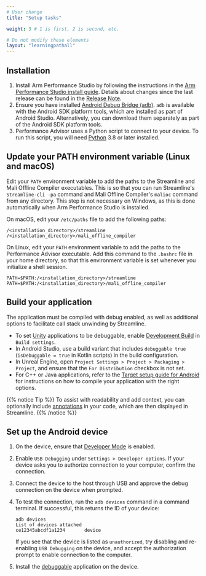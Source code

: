 ```yaml
---
# User change
title: "Setup tasks"

weight: 3 # 1 is first, 2 is second, etc.

# Do not modify these elements
layout: "learningpathall"
---
```

## Installation

1. Install Arm Performance Studio by following the instructions in the [Arm Performance Studio install guide](/install-guides/ams). Details about changes since the last release can be found in the [Release Note](https://developer.arm.com/documentation/107649/latest/).
1. Ensure you have installed [Android Debug Bridge (adb)](https://developer.android.com/studio/command-line/adb). `adb` is available with the Android SDK platform tools, which are installed as part of Android Studio. Alternatively, you can download them separately as part of the Android SDK platform tools.
1. Performance Advisor uses a Python script to connect to your device. To run this script, you will need [Python](https://www.python.org/downloads/) 3.8 or later installed.

## Update your PATH environment variable (Linux and macOS)

Edit your `PATH` environment variable to add the paths to the Streamline and Mali Offline Compiler executables. This is so that you can run Streamline's `Streamline-cli -pa` command and Mali Offline Compiler's `malioc` command from any directory. This step is not necessary on Windows, as this is done automatically when Arm Performance Studio is installed.

On macOS, edit your `/etc/paths` file to add the following paths:

```
/<installation_directory>/streamline
/<installation_directory>/mali_offline_compiler
```

On Linux, edit your `PATH` environment variable to add the paths to the Performance Advisor executable. Add this command to the `.bashrc` file in your home directory, so that this environment variable is set whenever you initialize a shell session.

 ```
 PATH=$PATH:/<installation_directory>/streamline
 PATH=$PATH:/<installation_directory>/mali_offline_compiler
```

## Build your application

The application must be compiled with debug enabled, as well as additional options to facilitate call stack unwinding by Streamline.

* To set [Unity](https://unity.com/) applications to be debuggable, enable [Development Build](https://docs.unity3d.com/6000.0/Documentation/Manual/android-BuildProcess.html) in `Build settings`.
* In Android Studio, use a build variant that includes `debuggable true` (`isDebuggable = true` in Kotlin scripts) in the build configuration.
* In Unreal Engine, open `Project Settings > Project > Packaging > Project`, and ensure that the `For Distribution` checkbox is not set.
* For C++ or Java applications, refer to the [Target setup guide for Android](https://developer.arm.com/documentation/101813/latest/Target-Setup/Compile-your-application) for instructions on how to compile your application with the right options.

{{% notice Tip %}}
To assist with readability and add context, you can optionally include [annotations](https://developer.arm.com/documentation/101816/latest/Annotate-your-code/Add-annotations-to-your-code) in your code, which are then displayed in Streamline.
{{% /notice %}}

## Set up the Android device

1. On the device, ensure that [Developer Mode](https://developer.android.com/studio/debug/dev-options) is enabled.
1. Enable `USB Debugging` under `Settings > Developer options`. If your device asks you to authorize connection to your computer, confirm the connection.
1. Connect the device to the host through USB and approve the debug connection on the device when prompted.
1. To test the connection, run the `adb devices` command in a command terminal. If successful, this returns the ID of your device:

    ```command
    adb devices
    List of devices attached
    ce12345abcdf1a1234       device
    ```

    If you see that the device is listed as `unauthorized`, try disabling and re-enabling `USB Debugging` on the device, and accept the authorization prompt to enable connection to the computer.

1. Install the [debuggable](https://developer.android.com/studio/debug) application on the device.
